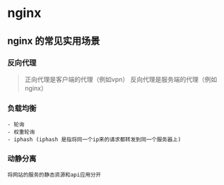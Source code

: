 # nginx

## nginx 的常见实用场景

### 反向代理
> 正向代理是客户端的代理（例如vpn）
> 反向代理是服务端的代理（例如nginx）

### 负载均衡
	- 轮询
	- 权重轮询
	- iphash (iphash 是指将同一个ip来的请求都转发到同一个服务器上)

### 动静分离
	将网站的服务的静态资源和api应用分开
	
	


